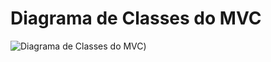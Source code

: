 # Diagrama de Classes do MVC

![Diagrama de Classes do MVC](https://cdn.discordapp.com/attachments/901303352883822635/1046765498605518929/unknown.png))
